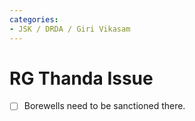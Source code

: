 ```yaml
---
categories:
- JSK / DRDA / Giri Vikasam
---
```

# RG Thanda Issue

- [ ] Borewells need to be sanctioned there.